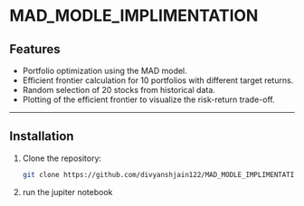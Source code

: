 ﻿# MAD_MODLE_IMPLIMENTATION
## Features

- Portfolio optimization using the MAD model.
- Efficient frontier calculation for 10 portfolios with different target returns.
- Random selection of 20 stocks from historical data.
- Plotting of the efficient frontier to visualize the risk-return trade-off.

---

## Installation

1. Clone the repository:
   ```bash
   git clone https://github.com/divyanshjain122/MAD_MODLE_IMPLIMENTATION.git
2. run the jupiter notebook
